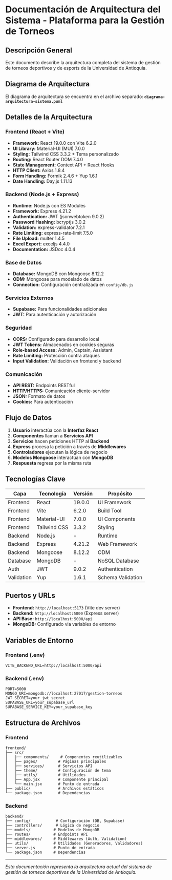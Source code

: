 # Documentación de Arquitectura del Sistema - Plataforma para la Gestión de Torneos

## Descripción General
Este documento describe la arquitectura completa del sistema de gestión de torneos deportivos y de esports de la Universidad de Antioquia.

## Diagrama de Arquitectura
El diagrama de arquitectura se encuentra en el archivo separado: **`diagrama-arquitectura-sistema.puml`**

## Detalles de la Arquitectura

### **Frontend (React + Vite)**
- **Framework:** React 19.0.0 con Vite 6.2.0
- **UI Library:** Material-UI (MUI) 7.0.0
- **Styling:** Tailwind CSS 3.3.2 + Tema personalizado
- **Routing:** React Router DOM 7.4.0
- **State Management:** Context API + React Hooks
- **HTTP Client:** Axios 1.8.4
- **Form Handling:** Formik 2.4.6 + Yup 1.6.1
- **Date Handling:** Day.js 1.11.13

### **Backend (Node.js + Express)**
- **Runtime:** Node.js con ES Modules
- **Framework:** Express 4.21.2
- **Authentication:** JWT (jsonwebtoken 9.0.2)
- **Password Hashing:** bcryptjs 3.0.2
- **Validation:** express-validator 7.2.1
- **Rate Limiting:** express-rate-limit 7.5.0
- **File Upload:** multer 1.4.5
- **Excel Export:** exceljs 4.4.0
- **Documentation:** JSDoc 4.0.4

### **Base de Datos**
- **Database:** MongoDB con Mongoose 8.12.2
- **ODM:** Mongoose para modelado de datos
- **Connection:** Configuración centralizada en `config/db.js`

### **Servicios Externos**
- **Supabase:** Para funcionalidades adicionales
- **JWT:** Para autenticación y autorización

### **Seguridad**
- **CORS:** Configurado para desarrollo local
- **JWT Tokens:** Almacenados en cookies seguras
- **Role-based Access:** Admin, Captain, Assistant
- **Rate Limiting:** Protección contra ataques
- **Input Validation:** Validación en frontend y backend

### **Comunicación**
- **API REST:** Endpoints RESTful
- **HTTP/HTTPS:** Comunicación cliente-servidor
- **JSON:** Formato de datos
- **Cookies:** Para autenticación

## Flujo de Datos

1. **Usuario** interactúa con la **Interfaz React**
2. **Componentes** llaman a **Servicios API**
3. **Servicios** hacen peticiones HTTP al **Backend**
4. **Express** procesa la petición a través de **Middlewares**
5. **Controladores** ejecutan la lógica de negocio
6. **Modelos Mongoose** interactúan con **MongoDB**
7. **Respuesta** regresa por la misma ruta

## Tecnologías Clave

| Capa | Tecnología | Versión | Propósito |
|------|------------|---------|-----------|
| Frontend | React | 19.0.0 | UI Framework |
| Frontend | Vite | 6.2.0 | Build Tool |
| Frontend | Material-UI | 7.0.0 | UI Components |
| Frontend | Tailwind CSS | 3.3.2 | Styling |
| Backend | Node.js | - | Runtime |
| Backend | Express | 4.21.2 | Web Framework |
| Backend | Mongoose | 8.12.2 | ODM |
| Database | MongoDB | - | NoSQL Database |
| Auth | JWT | 9.0.2 | Authentication |
| Validation | Yup | 1.6.1 | Schema Validation |

## Puertos y URLs

- **Frontend:** `http://localhost:5173` (Vite dev server)
- **Backend:** `http://localhost:5000` (Express server)
- **API Base:** `http://localhost:5000/api`
- **MongoDB:** Configurado via variables de entorno

## Variables de Entorno

### Frontend (.env)
```
VITE_BACKEND_URL=http://localhost:5000/api
```

### Backend (.env)
```
PORT=5000
MONGO_URI=mongodb://localhost:27017/gestion-torneos
JWT_SECRET=your_jwt_secret
SUPABASE_URL=your_supabase_url
SUPABASE_SERVICE_KEY=your_supabase_key
```

## Estructura de Archivos

### Frontend
```
frontend/
├── src/
│   ├── components/     # Componentes reutilizables
│   ├── pages/         # Páginas principales
│   ├── services/      # Servicios API
│   ├── theme/         # Configuración de tema
│   ├── utils/         # Utilidades
│   ├── App.jsx        # Componente principal
│   └── main.jsx       # Punto de entrada
├── public/            # Archivos estáticos
└── package.json       # Dependencias
```

### Backend
```
backend/
├── config/           # Configuración (DB, Supabase)
├── controllers/      # Lógica de negocio
├── models/          # Modelos de MongoDB
├── routes/          # Endpoints API
├── middlewares/     # Middlewares (Auth, Validation)
├── utils/           # Utilidades (Generadores, Validadores)
├── server.js        # Punto de entrada
└── package.json     # Dependencias
```

---

*Esta documentación representa la arquitectura actual del sistema de gestión de torneos deportivos de la Universidad de Antioquia.* 